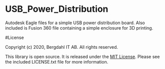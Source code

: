 # USB_Power_Distribution

Autodesk Eagle files for a simple USB power distribution board. 
Also included is Fusion 360 file containing a simple enclosure for 3D printing.


#License 

Copyright (c) 2020, Bergdahl IT AB. All rights reserved.

This library is open source. It is released under the [MIT License](LICENSE.txt). Please see the included LICENSE.txt file for more information.
